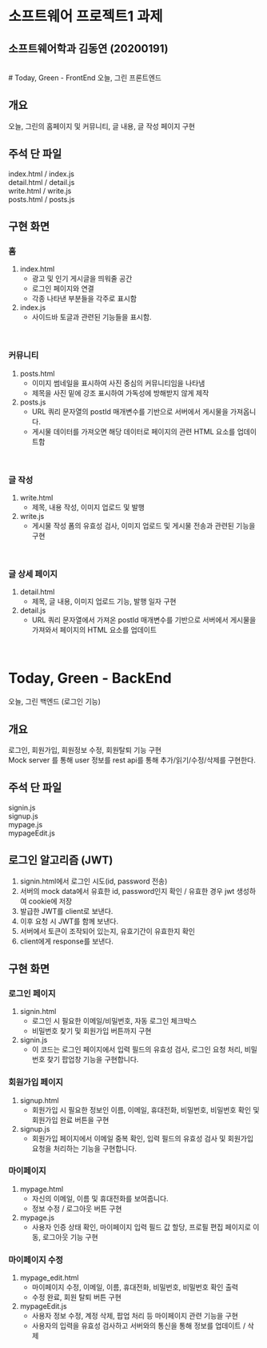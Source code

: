# 소프트웨어 프로젝트1 과제
## 소프트웨어학과 김동연 (20200191)
<br>
# Today, Green - FrontEnd
오늘, 그린 프론트엔드

## 개요
오늘, 그린의 홈페이지 및 커뮤니티, 글 내용, 글 작성 페이지 구현

## 주석 단 파일
index.html  / index.js<br>
detail.html / detail.js<br>
write.html  / write.js<br>
posts.html  / posts.js<br>

## 구현 화면
### 홈
1. index.html
    - 광고 및 인기 게시글을 띄워줄 공간
    - 로그인 페이지와 연결
    - 각종 나타낸 부분들을 각주로 표시함
2. index.js
    - 사이드바 토글과 관련된 기능들을 표시함.
<br>

### 커뮤니티
1. posts.html
    - 이미지 썸네일을 표시하여 사진 중심의 커뮤니티임을 나타냄
    - 제목을 사진 밑에 강조 표시하여 가독성에 방해받지 않게 제작
2. posts.js
    - URL 쿼리 문자열의 postId 매개변수를 기반으로 서버에서 게시물을 가져옵니다. 
    - 게시물 데이터를 가져오면 해당 데이터로 페이지의 관련 HTML 요소를 업데이트함
<br>

### 글 작성
1. write.html
    - 제목, 내용 작성, 이미지 업로드 및 발행
2. write.js
    - 게시물 작성 폼의 유효성 검사, 이미지 업로드 및 게시물 전송과 관련된 기능을 구현
<br>

### 글 상세 페이지
1. detail.html
    - 제목, 글 내용, 이미지 업로드 기능, 발행 일자 구현
2. detail.js
    - URL 쿼리 문자열에서 가져온 postId 매개변수를 기반으로 서버에서 게시물을 가져와서 페이지의 HTML 요소를 업데이트
<br>

# Today, Green - BackEnd
오늘, 그린 백엔드 (로그인 기능)

## 개요
로그인, 회원가입, 회원정보 수정, 회원탈퇴 기능 구현<br>
Mock server 를 통해 user 정보를 rest api를 통해 추가/읽기/수정/삭제를 구현한다.

## 주석 단 파일
signin.js<br>
signup.js<br>
mypage.js<br>
mypageEdit.js<br>

## 로그인 알고리즘 (JWT)
1. signin.html에서 로그인 시도(id, password 전송)
2. 서버의 mock data에서 유효한 id, password인지 확인 / 유효한 경우 jwt 생성하여 cookie에 저장
3. 발급한 JWT를 client로 보낸다.
4. 이후 요청 시 JWT를 함께 보낸다.
5. 서버에서 토큰이 조작되어 있는지, 유효기간이 유효한지 확인
6. client에게 response를 보낸다.

## 구현 화면
### 로그인 페이지 
1. signin.html
    - 로그인 시 필요한 이메일/비밀번호, 자동 로그인 체크박스
    - 비밀번호 찾기 및 회원가입 버튼까지 구현
2. signin.js
    - 이 코드는 로그인 페이지에서 입력 필드의 유효성 검사, 로그인 요청 처리, 비밀번호 찾기 팝업창 기능을 구현합니다.

### 회원가입 페이지 
1. signup.html
    - 회원가입 시 필요한 정보인 이름, 이메일, 휴대전화, 비밀번호, 비밀번호 확인 및 회원가입 완료 버튼을 구현
2. signup.js
    - 회원가입 페이지에서 이메일 중복 확인, 입력 필드의 유효성 검사 및 회원가입 요청을 처리하는 기능을 구현합니다.

### 마이페이지
1. mypage.html
    - 자신의 이메일, 이름 및 휴대전화를 보여줍니다.
    - 정보 수정 / 로그아웃 버튼 구현
2. mypage.js
    - 사용자 인증 상태 확인, 마이페이지 입력 필드 값 할당, 프로필 편집 페이지로 이동, 로그아웃 기능 구현

### 마이페이지 수정 
1. mypage_edit.html
    - 마이페이지 수정, 이메일, 이름, 휴대전화, 비밀번호, 비밀번호 확인 출력
    - 수정 완료, 회원 탈퇴 버튼 구현
2. mypageEdit.js
    - 사용자 정보 수정, 계정 삭제, 팝업 처리 등 마이페이지 관련 기능을 구현
    - 사용자의 입력을 유효성 검사하고 서버와의 통신을 통해 정보를 업데이트 / 삭제

